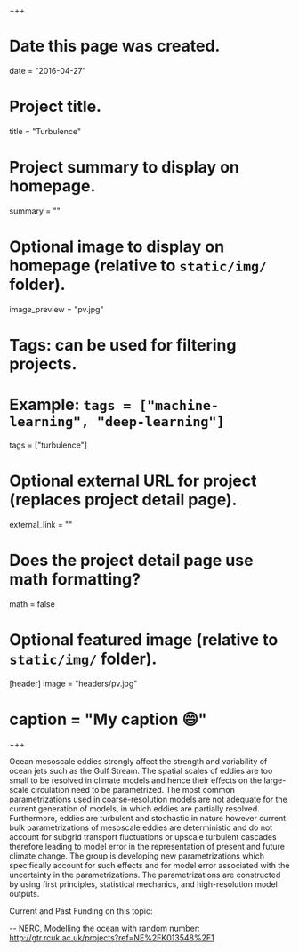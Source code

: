+++
# Date this page was created.
date = "2016-04-27"

# Project title.
title = "Turbulence"

# Project summary to display on homepage.
summary = ""

# Optional image to display on homepage (relative to `static/img/` folder).
image_preview = "pv.jpg"

# Tags: can be used for filtering projects.
# Example: `tags = ["machine-learning", "deep-learning"]`
tags = ["turbulence"]

# Optional external URL for project (replaces project detail page).
external_link = ""

# Does the project detail page use math formatting?
math = false

# Optional featured image (relative to `static/img/` folder).
[header]
image = "headers/pv.jpg"
# caption = "My caption :smile:"

+++



Ocean mesoscale eddies strongly affect the strength and variability of
ocean jets such as the Gulf Stream. The spatial scales of eddies are
too small to be resolved in climate models and hence their effects on
the large-scale circulation need to be parametrized. The most common
parametrizations used in coarse-resolution models are not adequate for
the current generation of models, in which eddies are partially
resolved. Furthermore, eddies are turbulent and stochastic in nature
however current bulk parametrizations of mesoscale eddies are
deterministic and do not account for subgrid transport fluctuations or
upscale turbulent cascades therefore leading to model error in the
representation of present and future climate change. The group is
developing new parametrizations which specifically account for such
effects and for model error associated with the uncertainty in the
parametrizations. The parametrizations are constructed by using first
principles, statistical mechanics, and high-resolution model outputs.

Current and Past Funding on this topic:

-- NERC, Modelling the ocean with random number: http://gtr.rcuk.ac.uk/projects?ref=NE%2FK013548%2F1